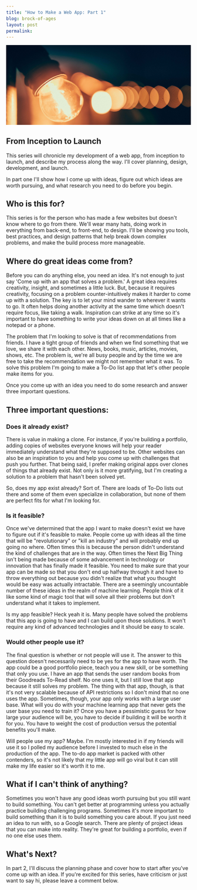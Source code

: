 ```yaml
---
title: "How to Make a Web App: Part 1"
blog: brock-of-ages
layout: post
permalink:
---
```

<img src="/assets/brock-of-ages/lightbulb.jpg" alt="https://unsplash.com/photos/MYXf7tGEntk" title="https://unsplash.com/@mikael_k">

## From Inception to Launch

This series will chronicle my development of a web app, from inception to launch, and describe my process along the way. I'll cover planning, design, development, and launch.

In part one I'll show how I come up with ideas, figure out which ideas are worth pursuing, and what research you need to do before you begin.

## Who is this for?
This series is for the person who has made a few websites but doesn't know where to go from there. We'll wear many hats, doing work in everything from back-end, to front-end, to design. I'll be showing you tools, best practices, and design patterns that help break down complex problems, and make the build process more manageable.

## Where do great ideas come from?
Before you can do anything else, you need an idea. It's not enough to just say 'Come up with an app that solves a problem.' A great idea requires creativity, insight, and sometimes a little luck. But, because it requires creativity, focusing on a problem counter-intuitively makes it harder to come up with a solution. The key is to let your mind wander to wherever it wants to go. It often helps doing another activity at the same time which doesn't require focus, like taking a walk. Inspiration can strike at any time so it's important to have something to write your ideas down on at all times like a notepad or a phone.

The problem that I'm looking to solve is that of recommendations from friends. I have a tight group of friends and when we find something that we love, we share it with each other. News, books, music, articles, movies, shows, etc. The problem is, we're all busy people and by the time we are free to take the recommendation we might not remember what it was. To solve this problem I'm going to make a To-Do list app that let's other people make items for you.

Once you come up with an idea you need to do some research and answer three important questions.
## Three important questions:
### Does it already exist?

There is value in making a clone. For instance, if you're building a portfolio, adding copies of websites everyone knows will help your reader immediately understand what they're supposed to be. Other websites can also be an inspiration to you and help you come up with challenges that push you further. That being said, I prefer making original apps over clones of things that already exist. Not only is it more gratifying, but I'm creating a solution to a problem that hasn't been solved yet.

So, does my app exist already? Sort of. There are loads of To-Do lists out there and some of them even specialize in collaboration, but none of them are perfect fits for what I'm looking for.

### Is it feasible?

Once we've determined that the app I want to make doesn't exist we have to figure out if it's feasible to make. People come up with ideas all the time that will be "revolutionary" or "kill an industry" and will probably end up going no where. Often times this is because the person didn't understand the kind of challenges that are in the way. Often times the Next Big Thing isn't being made because of some advancement in technology or innovation that has finally made it feasible. You need to make sure that your app can be made so that you don't end up halfway through it and have to throw everything out because you didn't realize that what you thought would be easy was actually intractable. There are a seemingly uncountable number of these ideas in the realm of machine learning. People think of it like some kind of magic tool that will solve all their problems but don't understand what it takes to implement.

Is my app feasible? Heck yeah it is. Many people have solved the problems that this app is going to have and I can build upon those solutions. It won't require any kind of advanced technologies and it should be easy to scale.

### Would other people use it?

The final question is whether or not people will use it. The answer to this question doesn't necessarily need to be yes for the app to have worth. The app could be a good portfolio piece, teach you a new skill, or be something that only you use. I have an app that sends the user random books from their Goodreads To-Read shelf. No one uses it, but I still love that app because it still solves my problem. The thing with that app, though, is that it's not very scalable because of API restrictions so I don't mind that no one uses the app. Sometimes, though, your app only works with a large user base. What will you do with your machine learning app that never gets the user base you need to train it? Once you have a pessimistic guess for how large your audience will be, you have to decide if building it will be worth it for you. You have to weight the cost of production versus the potential benefits you'll make.

Will people use my app? Maybe. I'm mostly interested in if my friends will use it so I polled my audience before I invested to much else in the production of the app. The to-do app market is packed with other contenders, so it's not likely that my little app will go viral but it can still make my life easier so it's worth it to me.

## What if I can't think of anything?

Sometimes you won't have any good ideas worth pursuing but you still want to build something. You can't get better at programming unless you actually practice building challenging programs. Sometimes it's more important to build something than it is to build something you care about. If you just need an idea to run with, so a Google search. There are plenty of project ideas that you can make into reality. They're great for building a portfolio, even if no one else uses them.

## What's Next?

In part 2, I'll discuss the planning phase and cover how to start after you've come up with an idea. If you're excited for this series, have criticism or just want to say hi, please leave a comment below. 
